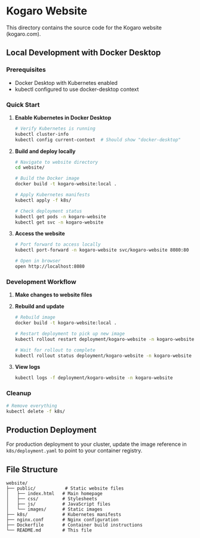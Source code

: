 # Kogaro Website

This directory contains the source code for the Kogaro website (kogaro.com).

## Local Development with Docker Desktop

### Prerequisites
- Docker Desktop with Kubernetes enabled
- kubectl configured to use docker-desktop context

### Quick Start

1. **Enable Kubernetes in Docker Desktop**
   ```bash
   # Verify Kubernetes is running
   kubectl cluster-info
   kubectl config current-context  # Should show "docker-desktop"
   ```

2. **Build and deploy locally**
   ```bash
   # Navigate to website directory
   cd website/

   # Build the Docker image
   docker build -t kogaro-website:local .

   # Apply Kubernetes manifests
   kubectl apply -f k8s/

   # Check deployment status
   kubectl get pods -n kogaro-website
   kubectl get svc -n kogaro-website
   ```

3. **Access the website**
   ```bash
   # Port forward to access locally
   kubectl port-forward -n kogaro-website svc/kogaro-website 8080:80
   
   # Open in browser
   open http://localhost:8080
   ```

### Development Workflow

1. **Make changes to website files**
2. **Rebuild and update**
   ```bash
   # Rebuild image
   docker build -t kogaro-website:local .
   
   # Restart deployment to pick up new image
   kubectl rollout restart deployment/kogaro-website -n kogaro-website
   
   # Wait for rollout to complete
   kubectl rollout status deployment/kogaro-website -n kogaro-website
   ```

3. **View logs**
   ```bash
   kubectl logs -f deployment/kogaro-website -n kogaro-website
   ```

### Cleanup
```bash
# Remove everything
kubectl delete -f k8s/
```

## Production Deployment

For production deployment to your cluster, update the image reference in `k8s/deployment.yaml` to point to your container registry.

## File Structure

```
website/
├── public/           # Static website files
│   ├── index.html   # Main homepage
│   ├── css/         # Stylesheets
│   ├── js/          # JavaScript files
│   └── images/      # Static images
├── k8s/             # Kubernetes manifests
├── nginx.conf       # Nginx configuration
├── Dockerfile       # Container build instructions
└── README.md        # This file
```
